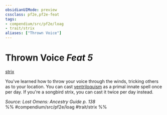 ```yaml
---
obsidianUIMode: preview
cssclass: pf2e,pf2e-feat
tags:
- compendium/src/pf2e/loag
- trait/strix
aliases: ["Thrown Voice"]
---
```

# Thrown Voice  *Feat 5*  
[strix](strix-loag.md "Strix Ancestry & Heritage Trait")  


You've learned how to throw your voice through the winds, tricking others as to your location. You can cast [ventriloquism](ventriloquism.md) as a primal innate spell once per day. If you're a songbird strix, you can cast it twice per day instead.

*Source: Lost Omens: Ancestry Guide p. 138*  
%% #compendium/src/pf2e/loag #trait/strix %%